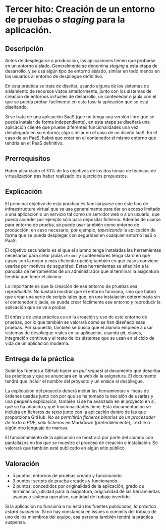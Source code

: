 Tercer hito: Creación de un entorno de pruebas o *staging* para la aplicación.
=====================================

Descripción
-----------------

Antes de desplegarse a producción, las aplicaciones tienen que probarse en un entorno aislado. Generalmente se denomina *staging* a esta etapa de desarrollo, y se usa algún tipo de entorno aislado, similar en todo menos en los usuarios al entorno de despliegue definitivo.

En esta práctica se trata de diseñar, usando alguna de los sistemas de aislamiento de recursos vistos anteriormente, junto con los sistemas de creación de entornos virtuales de desarrollo, un contenedor o jaula con el que se pueda probar fácilmente en esta fase la aplicación que se está diseñando.

Si se trata de una aplicación SaaS (que no tenga una versión libre que se pueda instalar de forma independiente), en esta etapa se diseñará una aplicación cliente que pruebe diferentes funcionalidades una vez desplegado en su entorno; algo similar en el caso de un diseño IaaS. En el caso de un PaaS, habrá que crear en el contenedor el mismo entorno que tendría en el PaaS definitivo. 


Prerrequisitos
--------------------

Haber alcanzado el 70% de los objetivos de los dos temas de técnicas
de virtualización tras haber realizado los ejercicios propuestos. 

Explicación
----------------

El principal objetivo de esta práctica es familiarizarse con este tipo
de infraestructura virtual que se usa generalmente para dar un acceso
limitado a una aplicación o un servicio tal como un servidor web o a un usuario,
que pueda acceder por ejemplo sólo para depositar ficheros. Además de
usarse para entorno de prueba, se puede usar también como entorno de
producción, en caso necesario, por ejemplo, *taperizando* la
aplicación de forma que se pueda desplegar con seguridad en cualquier
entorno IaaS o PaaS. 

El objetivo secundario es el que el alumno tenga instaladas las
herramientas necesarias para crear jaulas `chroot` y contenedores tenga claro en qué
casos son la mejor y más eficiente opción; también en qué casos
conviene usarlas por motivos de seguridad. Estas herramientas se
añadirán a la panoplia de herramientas de un administrador que al terminar
la asignatura tendría que tener el alumno.

Lo importante es que la creación de ese entorno de pruebas sea
*reproducible*. No bastará mostrar que el entorno funciona, sino que
habrá que crear una serie de scripts tales que, en una instalación
determinada sin el contenedor o jaula, se pueda crear fácilmente ese
entorno *y* reproducir la aplicación que se va a probar.  

El énfasis de esta práctica es en la creación y uso de este entorno de
pruebas, por lo que también se valorará cómo se han diseñado esas
pruebas. Por supuesto, también se busca que el alumno empiece a usar
sistemas de despliegue reales en su aplicación, usando *git*, claves,
integración continua y el resto de los sistemas que se usan en el
ciclo de vida de un aplicación moderna.

Entrega de la práctica
--------------------------------

Subir los fuentes a GitHub hacer un *pull request* al documento que
describa las prácticas y que se anunciará en la web de la
asignatura. El documento tendrá que incluir el nombre del proyecto y
un enlace al despliegue. 

La explicación del proyecto deberá incluir las herramientas y líneas
de órdenes usadas junto con por qué se ha tomado la decisión de usarlas y una pequeña explicación; también si se ha avanzado en el proyecto en sí, qué se ha añadido y qué funcionalidades tiene. Esta documentación se incluirá
en ficheros *de texto* junto con la aplicación 
dentro de las que proporciona GitHub. *No se permitirán ficheros
binarios de un procesador de texto o PDF*, sólo ficheros en Markdown (preferiblemente), 
Textile o algún otro lenguaje de marcas. 

El funcionamiento de la aplicación se mostrará por parte del alumno
con pantallazos en los que se muestre el proceso de creación e
instalación. Se valorará que también esté publicado en algún sitio público. 

Valoración
--------------

* 5 puntos: entornos de pruebas creado y funcionando.
* 3 puntos: scripts de prueba creados y funcionando..
* 2 puntos: concedidos por originalidad de la aplicación, grado de
  terminación, utilidad para la asignatura, originalidad de las
  herramientas usadas o sistema operativo, cantidad de trabajo invertido. 
  
Si la aplicación no funciona o no están los fuentes publicados, *la
  práctica estará suspensa*. Si no hay constancia en issues o commits
  del trabajo de uno de los miembros del equipo, esa persona también
  tendrá la práctica suspensa.
